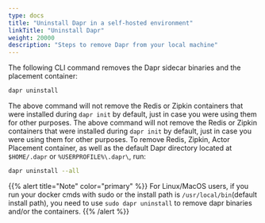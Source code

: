 ```yaml
---
type: docs
title: "Uninstall Dapr in a self-hosted environment"
linkTitle: "Uninstall Dapr"
weight: 20000
description: "Steps to remove Dapr from your local machine"
---
```


The following CLI command removes the Dapr sidecar binaries and the placement container:

```bash
dapr uninstall
```
The above command will not remove the Redis or Zipkin containers that were installed during `dapr init` by default, just in case you were using them for other purposes. The above command will not remove the Redis or Zipkin containers that were installed during `dapr init` by default, just in case you were using them for other purposes. To remove Redis, Zipkin, Actor Placement container, as well as the default Dapr directory located at `$HOME/.dapr` or `%USERPROFILE%\.dapr\`, run:

```bash
dapr uninstall --all
```

{{% alert title="Note" color="primary" %}}
For Linux/MacOS users, if you run your docker cmds with sudo or the install path is `/usr/local/bin`(default install path), you need to use `sudo dapr uninstall` to remove dapr binaries and/or the containers.
{{% /alert %}}